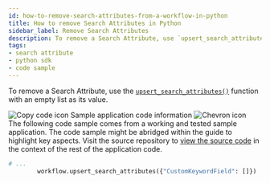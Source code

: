 ```yaml
---
id: how-to-remove-search-attributes-from-a-workflow-in-python
title: How to remove Search Attributes in Python
sidebar_label: Remove Search Attributes
description: To remove a Search Attribute, use `upsert_search_attributes()` with an empty list as its value.
tags:
- search attribute
- python sdk
- code sample
---
```


<!-- DO NOT EDIT THIS FILE DIRECTLY.
THIS FILE IS GENERATED from https://github.com/temporalio/documentation/blob/main/sample-apps/python/your_visibility/workflow_dacx.py. -->

To remove a Search Attribute, use the [`upsert_search_attributes()`](https://python.temporal.io/temporalio.workflow.html#upsert_search_attributes) function with an empty list as its value.

<div class="copycode-notice-container"><div class="copycode-notice"><img data-style="copycode-icon" src="/icons/copycode.png" alt="Copy code icon" /> Sample application code information <img id="i-id-732047655" data-event="clickable-copycode-info" data-style="chevron-icon" src="/icons/chevron.png" alt="Chevron icon" /></div><div id="copycode-info-id-732047655" class="copycode-info">The following code sample comes from a working and tested sample application. The code sample might be abridged within the guide to highlight key aspects. Visit the source repository to <a href="https://github.com/temporalio/documentation/blob/main/sample-apps/python/your_visibility/workflow_dacx.py">view the source code</a> in the context of the rest of the application code.</div></div>

```python
# ...
        workflow.upsert_search_attributes({"CustomKeywordField": []})
```
